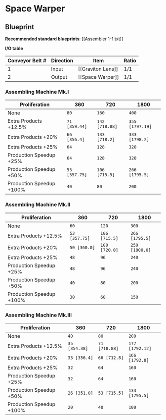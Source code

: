 # Space Warper

## Blueprint

**Recommended standard blueprints**: [[Assembler 1-1.txt]]

**I/O table**

| Conveyor Belt # | Direction | Item              | Ratio |
| --------------- | --------- | ----------------- | ----- |
| 1               | Input     | [[Graviton Lens]] | 1/1   |
| 2               | Output    | [[Space Warper]]  | 1/1   |

### Assembling Machine Mk.I

| Proliferation            | 360           | 720            | 1800            |
| ------------------------ | ------------- | -------------- | --------------- |
| None                     | `80`          | `160`          | `400`           |
| Extra Products +12.5%    | `71 [359.44]` | `142 [718.88]` | `355 [1797.19]` |
| Extra Products +20%      | `66 [356.4]`  | `133 [718.2]`  | `333 [1798.2]`  |
| Extra Products +25%      | `64`          | `128`          | `320`           |
| Production Speedup +25%  | `64`          | `128`          | `320`           |
| Production Speedup +50%  | `53 [357.75]` | `106 [715.5]`  | `266 [1795.5]`  |
| Production Speedup +100% | `40`          | `80`           | `200`           |

### Assembling Machine Mk.II

| Proliferation            | 360           | 720           | 1800           |
| ------------------------ | ------------- | ------------- | -------------- |
| None                     | `60`          | `120`         | `300`          |
| Extra Products +12.5%    | `53 [357.75]` | `106 [715.5]` | `266 [1795.5]` |
| Extra Products +20%      | `50 [360.0]`  | `100 [720.0]` | `250 [1800.0]` |
| Extra Products +25%      | `48`          | `96`          | `240`          |
| Production Speedup +25%  | `48`          | `96`          | `240`          |
| Production Speedup +50%  | `40`          | `80`          | `200`          |
| Production Speedup +100% | `30`          | `60`          | `150`          |

### Assembling Machine Mk.III

| Proliferation            | 360           | 720           | 1800            |
| ------------------------ | ------------- | ------------- | --------------- |
| None                     | `40`          | `80`          | `200`           |
| Extra Products +12.5%    | `35 [354.38]` | `71 [718.88]` | `177 [1792.12]` |
| Extra Products +20%      | `33 [356.4]`  | `66 [712.8]`  | `166 [1792.8]`  |
| Extra Products +25%      | `32`          | `64`          | `160`           |
| Production Speedup +25%  | `32`          | `64`          | `160`           |
| Production Speedup +50%  | `26 [351.0]`  | `53 [715.5]`  | `133 [1795.5]`  |
| Production Speedup +100% | `20`          | `40`          | `100`           |
